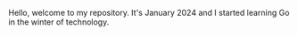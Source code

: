 Hello, welcome to my repository. It's January 2024 and I started learning Go in the winter of technology.
